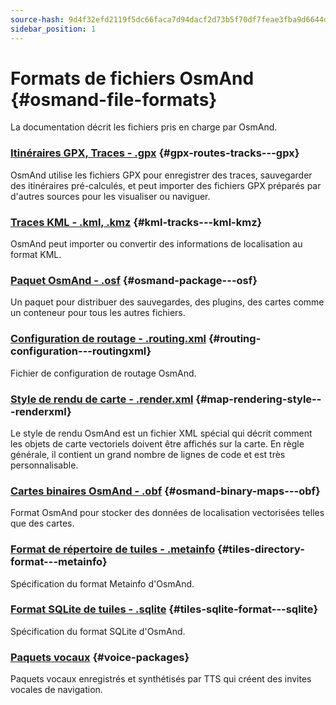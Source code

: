```yaml
---
source-hash: 9d4f32efd2119f5dc66faca7d94dacf2d73b5f70df7feae3fba9d6644debc131
sidebar_position: 1
---
```


# Formats de fichiers OsmAnd {#osmand-file-formats}

La documentation décrit les fichiers pris en charge par OsmAnd.

### [Itinéraires GPX, Traces - .gpx](./osmand-gpx.md) {#gpx-routes-tracks---gpx}

OsmAnd utilise les fichiers GPX pour enregistrer des traces, sauvegarder des itinéraires pré-calculés, et peut importer des fichiers GPX préparés par d'autres sources pour les visualiser ou naviguer.

### [Traces KML - .kml, .kmz](./osmand-kml.md) {#kml-tracks---kml-kmz}

OsmAnd peut importer ou convertir des informations de localisation au format KML.

### [Paquet OsmAnd - .osf](./osmand-osf.md) {#osmand-package---osf}

Un paquet pour distribuer des sauvegardes, des plugins, des cartes comme un conteneur pour tous les autres fichiers.

### [Configuration de routage - .routing.xml](./osmand-routing-xml.md) {#routing-configuration---routingxml}

Fichier de configuration de routage OsmAnd.

### [Style de rendu de carte - .render.xml](./osmand-rendering-style.md) {#map-rendering-style---renderxml}

Le style de rendu OsmAnd est un fichier XML spécial qui décrit comment les objets de carte vectoriels doivent être affichés sur la carte. En règle générale, il contient un grand nombre de lignes de code et est très personnalisable.

### [Cartes binaires OsmAnd - .obf](./osmand-obf.md) {#osmand-binary-maps---obf}

Format OsmAnd pour stocker des données de localisation vectorisées telles que des cartes.

### [Format de répertoire de tuiles - .metainfo](./osmand-metainfo.md) {#tiles-directory-format---metainfo}

Spécification du format Metainfo d'OsmAnd.

### [Format SQLite de tuiles - .sqlite](./osmand-sqlite.md) {#tiles-sqlite-format---sqlite}

Spécification du format SQLite d'OsmAnd.

### [Paquets vocaux](./osmand-voice-package.mdx) {#voice-packages}

Paquets vocaux enregistrés et synthétisés par TTS qui créent des invites vocales de navigation.
